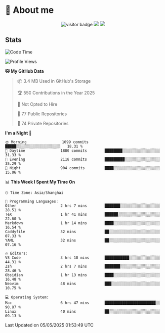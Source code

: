 <!-- ![](https://youpai.roccoshi.top/img/20200804214216.png) -->

# 🧐 About me
 
<p align="center">
<img src="https://visitor-badge.laobi.icu/badge?page_id=Lincest.Lincest&title=hits" alt="visitor badge"/>
<a href="mailto:imroccoshi@gmail.com"><img src="https://img.shields.io/badge/gmail-imroccoshi%40gmail.com-red"></a>
<a href="https://blog.roccoshi.top"><img src="https://img.shields.io/badge/blog-roccoshi-green"></a>
</p>

## Stats

<!--START_SECTION:waka-->
![Code Time](http://img.shields.io/badge/Code%20Time-2%2C489%20hrs%2047%20mins-blue)

![Profile Views](http://img.shields.io/badge/Profile%20Views-7-blue)

**🐱 My GitHub Data** 

> 📦 3.4 MB Used in GitHub's Storage 
 > 
> 🏆 550 Contributions in the Year 2025
 > 
> 🚫 Not Opted to Hire
 > 
> 📜 77 Public Repositories 
 > 
> 🔑 74 Private Repositories 
 > 
**I'm a Night 🦉** 

```text
🌞 Morning                1099 commits        █████░░░░░░░░░░░░░░░░░░░░   18.31 % 
🌆 Daytime                1880 commits        ████████░░░░░░░░░░░░░░░░░   31.33 % 
🌃 Evening                2118 commits        █████████░░░░░░░░░░░░░░░░   35.29 % 
🌙 Night                  904 commits         ████░░░░░░░░░░░░░░░░░░░░░   15.06 % 
```


📊 **This Week I Spent My Time On** 

```text
🕑︎ Time Zone: Asia/Shanghai

💬 Programming Languages: 
Other                    2 hrs 7 mins        ███████░░░░░░░░░░░░░░░░░░   28.51 % 
TeX                      1 hr 41 mins        ██████░░░░░░░░░░░░░░░░░░░   22.60 % 
Markdown                 1 hr 14 mins        ████░░░░░░░░░░░░░░░░░░░░░   16.54 % 
Caddyfile                32 mins             ██░░░░░░░░░░░░░░░░░░░░░░░   07.33 % 
YAML                     32 mins             ██░░░░░░░░░░░░░░░░░░░░░░░   07.16 % 

🔥 Editors: 
VS Code                  3 hrs 18 mins       ███████████░░░░░░░░░░░░░░   44.31 % 
Zsh                      2 hrs 7 mins        ███████░░░░░░░░░░░░░░░░░░   28.46 % 
Obsidian                 1 hr 13 mins        ████░░░░░░░░░░░░░░░░░░░░░   16.48 % 
Neovim                   48 mins             ███░░░░░░░░░░░░░░░░░░░░░░   10.75 % 

💻 Operating System: 
Mac                      6 hrs 47 mins       ███████████████████████░░   90.87 % 
Linux                    40 mins             ██░░░░░░░░░░░░░░░░░░░░░░░   09.13 % 
```


 Last Updated on 05/05/2025 01:53:49 UTC
<!--END_SECTION:waka-->


